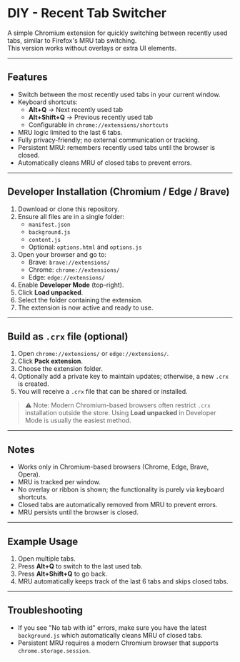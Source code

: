 # DIY - Recent Tab Switcher

A simple Chromium extension for quickly switching between recently used tabs, similar to Firefox's MRU tab switching.  
This version works without overlays or extra UI elements.

---

## Features

- Switch between the most recently used tabs in your current window.
- Keyboard shortcuts:
  - **Alt+Q** → Next recently used tab
  - **Alt+Shift+Q** → Previous recently used tab
  - Configurable in `chrome://extensions/shortcuts`
- MRU logic limited to the last 6 tabs.
- Fully privacy-friendly; no external communication or tracking.
- Persistent MRU: remembers recently used tabs until the browser is closed.
- Automatically cleans MRU of closed tabs to prevent errors.

---

## Developer Installation (Chromium / Edge / Brave)

1. Download or clone this repository.
2. Ensure all files are in a single folder:
   - `manifest.json`
   - `background.js`
   - `content.js`
   - Optional: `options.html` and `options.js`
3. Open your browser and go to:
   - Brave: `brave://extensions/`
   - Chrome: `chrome://extensions/`
   - Edge: `edge://extensions/`
4. Enable **Developer Mode** (top-right).
5. Click **Load unpacked**.
6. Select the folder containing the extension.
7. The extension is now active and ready to use.

---

## Build as `.crx` file (optional)

1. Open `chrome://extensions/` or `edge://extensions/`.
2. Click **Pack extension**.
3. Choose the extension folder.
4. Optionally add a private key to maintain updates; otherwise, a new `.crx` is created.
5. You will receive a `.crx` file that can be shared or installed.

> ⚠️ Note: Modern Chromium-based browsers often restrict `.crx` installation outside the store. Using **Load unpacked** in Developer Mode is usually the easiest method.

---

## Notes

- Works only in Chromium-based browsers (Chrome, Edge, Brave, Opera).
- MRU is tracked per window.
- No overlay or ribbon is shown; the functionality is purely via keyboard shortcuts.
- Closed tabs are automatically removed from MRU to prevent errors.
- MRU persists until the browser is closed.

---

## Example Usage

1. Open multiple tabs.
2. Press **Alt+Q** to switch to the last used tab.
3. Press **Alt+Shift+Q** to go back.
4. MRU automatically keeps track of the last 6 tabs and skips closed tabs.

---

## Troubleshooting

- If you see "No tab with id" errors, make sure you have the latest `background.js` which automatically cleans MRU of closed tabs.
- Persistent MRU requires a modern Chromium browser that supports `chrome.storage.session`.
